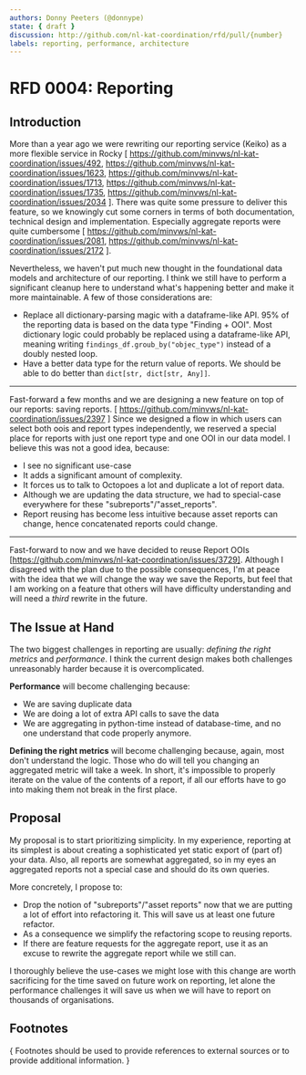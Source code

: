 ```yaml
---
authors: Donny Peeters (@donnype)
state: { draft }
discussion: http://github.com/nl-kat-coordination/rfd/pull/{number}
labels: reporting, performance, architecture
---
```


# RFD 0004: Reporting

## Introduction

More than a year ago we were rewriting our reporting service (Keiko) as a more flexible service in Rocky
[
    https://github.com/minvws/nl-kat-coordination/issues/492,
    https://github.com/minvws/nl-kat-coordination/issues/1623,
    https://github.com/minvws/nl-kat-coordination/issues/1713,
    https://github.com/minvws/nl-kat-coordination/issues/1735,
    https://github.com/minvws/nl-kat-coordination/issues/2034
].
There was quite some pressure to deliver this feature,
so we knowingly cut some corners in terms of both documentation, technical design and implementation.
Especially aggregate reports were quite cumbersome
[
    https://github.com/minvws/nl-kat-coordination/issues/2081,
    https://github.com/minvws/nl-kat-coordination/issues/2172
].

Nevertheless, we haven't put much new thought in the foundational data models and architecture of our reporting.
I think we still have to perform a significant cleanup here to understand what's happening better and make it more maintainable.
A few of those considerations are:
- Replace all dictionary-parsing magic with a dataframe-like API.
95% of the reporting data is based on the data type "Finding + OOI".
Most dictionary logic could probably be replaced using a dataframe-like API,
meaning writing `findings_df.groub_by("objec_type")` instead of a doubly nested loop.
- Have a better data type for the return value of reports. We should be able to do better than `dict[str, dict[str, Any]]`.

---

Fast-forward a few months and we are designing a new feature on top of our reports: saving reports.
[
    https://github.com/minvws/nl-kat-coordination/issues/2397
]
Since we designed a flow in which users can select both oois and report types independently,
we reserved a special place for reports with just one report type and one OOI in our data model.
I believe this was not a good idea, because:
- I see no significant use-case
- It adds a significant amount of complexity.
- It forces us to talk to Octopoes a lot and duplicate a lot of report data.
- Although we are updating the data structure, we had to special-case everywhere for these "subreports"/"asset_reports".
- Report reusing has become less intuitive because asset reports can change, hence concatenated reports could change.

---

Fast-forward to now and we have decided to reuse Report OOIs [https://github.com/minvws/nl-kat-coordination/issues/3729].
Although I disagreed with the plan due to the possible consequences,
I'm at peace with the idea that we will change the way we save the Reports,
but feel that I am working on a feature that others will have difficulty understanding and will need a _third_ rewrite in the future.

## The Issue at Hand

The two biggest challenges in reporting are usually: _defining the right metrics_ and _performance_.
I think the current design makes both challenges unreasonably harder because it is overcomplicated.

**Performance** will become challenging because:
- We are saving duplicate data
- We are doing a lot of extra API calls to save the data
- We are aggregating in python-time instead of database-time, and no one understand that code properly anymore.

**Defining the right metrics** will become challenging because,
again, most don't understand the logic. Those who do will tell you changing an aggregated metric will take a week.
In short, it's impossible to properly iterate on the value of the contents of a report,
if all our efforts have to go into making them not break in the first place. 

## Proposal

My proposal is to start prioritizing simplicity.
In my experience, reporting at its simplest is about creating a sophisticated yet static export of (part of) your data.
Also, all reports are somewhat aggregated, so in my eyes an aggregated reports not a special case and should do its own queries.

More concretely, I propose to:
- Drop the notion of "subreports"/"asset reports" now that we are putting a lot of effort into refactoring it.
This will save us at least one future refactor.
- As a consequence we simplify the refactoring scope to reusing reports.
- If there are feature requests for the aggregate report, use it as an excuse to rewrite the aggregate report while we still can.

I thoroughly believe the use-cases we might lose with this change are worth sacrificing for the time saved on future work on reporting,
let alone the performance challenges it will save us when we will have to report on thousands of organisations.

## Footnotes

{ Footnotes should be used to provide references to external sources or to
provide additional information. }
